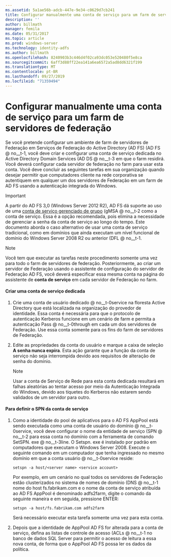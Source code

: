 ```yaml
---
ms.assetid: 5a1ae56b-adcb-447e-9e34-c0629d7cb241
title: Configurar manualmente uma conta de serviço para um farm de servidores de federação
description: ''
author: billmath
manager: femila
ms.date: 05/31/2017
ms.topic: article
ms.prod: windows-server
ms.technology: identity-adfs
ms.author: billmath
ms.openlocfilehash: 8240903b3c446d4f02ca93dc053e520480f5e8ca
ms.sourcegitcommit: 6aff3d88ff22ea141a6ea6572a5ad8dd6321f199
ms.translationtype: MT
ms.contentlocale: pt-BR
ms.lasthandoff: 09/27/2019
ms.locfileid: "71359494"
---
```

# <a name="manually-configure-a-service-account-for-a-federation-server-farm"></a>Configurar manualmente uma conta de serviço para um farm de servidores de federação

Se você pretende configurar um ambiente de farm de servidores de Federação em Serviços de Federação do Active Directory (AD FS) \(AD FS @ no__t-1, você deve criar e configurar uma conta de serviço dedicada no Active Directory Domain Services \(AD DS @ no__t-3 em que o farm residirá. Você deverá configurar cada servidor de federação no farm para usar esta conta. Você deve concluir as seguintes tarefas em sua organização quando desejar permitir que computadores cliente na rede corporativa se autentiquem em qualquer um dos servidores de Federação em um farm de AD FS usando a autenticação integrada do Windows.  

> [!IMPORTANT]
> A partir do AD FS 3,0 (Windows Server 2012 R2), AD FS dá suporte ao uso de uma [conta de serviço gerenciado de grupo](https://docs.microsoft.com/windows-server/security/group-managed-service-accounts/group-managed-service-accounts-overview) \(gMSA @ no__t-2 como a conta de serviço.  Essa é a opção recomendada, pois elimina a necessidade de gerenciar a senha da conta de serviço ao longo do tempo.  Este documento aborda o caso alternativo de usar uma conta de serviço tradicional, como em domínios que ainda executam um nível funcional de domínio do Windows Server 2008 R2 ou anterior \(DFL @ no__t-1.

> [!NOTE]  
> Você tem que executar as tarefas neste procedimento somente uma vez para todo o farm de servidores de federação. Posteriormente, ao criar um servidor de Federação usando o assistente de configuração do servidor de Federação AD FS, você deverá especificar essa mesma conta na página do assistente de **conta de serviço** em cada servidor de Federação no farm.  
  
#### <a name="create-a-dedicated-service-account"></a>Criar uma conta de serviço dedicada  
  
1.  Crie uma conta de usuário dedicado @ no__t-0service na floresta Active Directory que está localizada na organização do provedor de identidade. Essa conta é necessária para que o protocolo de autenticação Kerberos funcione em um cenário de farm e permita a autenticação Pass @ no__t-0through em cada um dos servidores de Federação. Use essa conta somente para os fins do farm de servidores de Federação.  
  
2.  Edite as propriedades da conta do usuário e marque a caixa de seleção **A senha nunca expira**. Esta ação garante que a função da conta de serviço não seja interrompida devido aos requisitos de alteração de senha do domínio.  
  
    > [!NOTE]  
    > Usar a conta de Serviço de Rede para esta conta dedicada resultará em falhas aleatórias ao tentar acesso por meio da Autenticação Integrada do Windows, devido aos tíquetes do Kerberos não estarem sendo validados de um servidor para outro.  
  
#### <a name="to-set-the-spn-of-the-service-account"></a>Para definir o SPN da conta de serviço  
  
1.  Como a identidade do pool de aplicativos para o AD FS AppPool está sendo executada como uma conta de usuário do domínio @ no__t-0service, você deve configurar o nome da entidade de serviço \(SPN @ no__t-2 para essa conta no domínio com a ferramenta de comando SetSPN. exe @ no__t-3line. O Setspn. exe é instalado por padrão em computadores que executam o Windows Server 2008. Execute o seguinte comando em um computador que tenha ingressado no mesmo domínio em que a conta usuário @ no__t-0service reside:  
  
    ```  
    setspn -a host/<server name> <service account>  
    ```  
  
    Por exemplo, em um cenário no qual todos os servidores de Federação estão clusterizados no sistema de nomes de domínio \(DNS @ no__t-1 nome do host fs.fabrikam.com e o nome da conta de serviço atribuída ao AD FS AppPool é denominado adfs2farm, digite o comando da seguinte maneira e em seguida, pressione ENTER:  
  
    ```  
    setspn -a host/fs.fabrikam.com adfs2farm  
    ```  
  
    Será necessário executar esta tarefa somente uma vez para esta conta.  
  
2.  Depois que a identidade de AppPool AD FS for alterada para a conta de serviço, defina as listas de controle de acesso \(ACLs @ no__t-1 no banco de dados SQL Server para permitir o acesso de leitura a essa nova conta, de forma que o AppPool AD FS possa ler os dados da política.  
  

